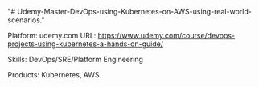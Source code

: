"# Udemy-Master-DevOps-using-Kubernetes-on-AWS-using-real-world-scenarios." 

Platform: udemy.com
URL: https://www.udemy.com/course/devops-projects-using-kubernetes-a-hands-on-guide/

Skills: DevOps/SRE/Platform Engineering

Products: Kubernetes, AWS
